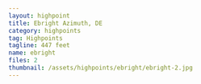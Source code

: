 ```yaml
---
layout: highpoint
title: Ebright Azimuth, DE
category: highpoints
tag: Highpoints
tagline: 447 feet
name: ebright
files: 2
thumbnail: /assets/highpoints/ebright/ebright-2.jpg
---
```

